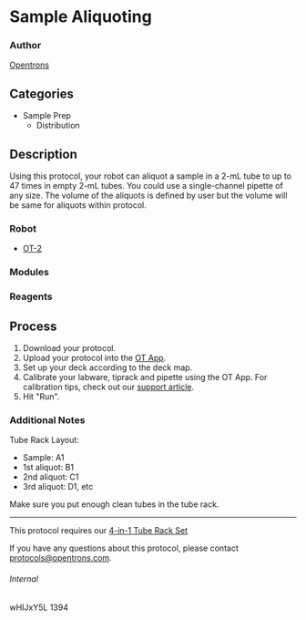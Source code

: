 # Sample Aliquoting

### Author
[Opentrons](http://www.opentrons.com/)

## Categories
* Sample Prep
    * Distribution

## Description
Using this protocol, your robot can aliquot a sample in a 2-mL tube to up to 47 times in empty 2-mL tubes. You could use a single-channel pipette of any size. The volume of the aliquots is defined by user but the volume will be same for aliquots within protocol.

### Robot
* [OT-2](https://opentrons.com/ot-2)

### Modules

### Reagents

## Process
1. Download your protocol.
2. Upload your protocol into the [OT App](https://opentrons.com/ot-app).
3. Set up your deck according to the deck map.
4. Calibrate your labware, tiprack and pipette using the OT App. For calibration tips, check out our [support article](https://support.opentrons.com/ot-2/getting-started-software-setup/deck-calibration).
5. Hit "Run".


### Additional Notes
Tube Rack Layout:
* Sample: A1
* 1st aliquot: B1
* 2nd aliquot: C1
* 3rd aliquot: D1, etc

Make sure you put enough clean tubes in the tube rack.

---

This protocol requires our [4-in-1 Tube Rack Set](https://shop.opentrons.com/collections/opentrons-tips/products/tube-rack-set-1)

If you have any questions about this protocol, please contact protocols@opentrons.com.

###### Internal
wHIJxY5L
1394
